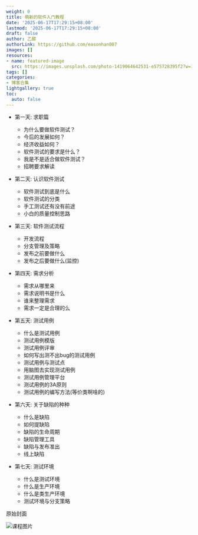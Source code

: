 ```yaml
---
weight: 0
title: 萌新的软件入门教程
date: '2025-06-17T17:29:15+08:00'
lastmod: '2025-06-17T17:29:15+08:00'
draft: false
author: 乙醇
authorLink: https://github.com/easonhan007
images: []
resources:
- name: featured-image
  src: https://images.unsplash.com/photo-1419064642531-e575728395f2?w=300
tags: []
categories:
- 博客合集
lightgallery: true
toc:
  auto: false
---
```




* 第一天: 求职篇
  * 为什么要做软件测试？
  * 今后的发展如何？
  * 经济收益如何？
  * 软件测试的要求是什么？
  * 我是不是适合做软件测试？
  * 招聘要求解读

* 第二天: 认识软件测试
  * 软件测试到底是什么
  * 软件测试的分类
  * 手工测试还有没有前途
  * 小白的质量控制思路

* 第三天: 软件测试流程
  * 开发流程
  * 分支管理及策略
  * 发布之前要做什么
  * 发布之后要做什么(监控)

* 第四天: 需求分析
  * 需求从哪里来
  * 需求说明书是什么
  * 谁来整理需求
  * 需求一定是合理的么

* 第五天: 测试用例
  * 什么是测试用例
  * 测试用例模版
  * 测试用例评审
  * 如何写出测不出bug的测试用例
  * 测试用例与测试点
  * 用脑图去实现测试用例
  * 测试用例管理平台
  * 测试用例的3A原则
  * 测试用例的编写方法(等价类啊啥的)

* 第六天: 关于缺陷的种种
  * 什么是缺陷
  * 如何提缺陷
  * 缺陷的生命周期
  * 缺陷管理工具
  * 缺陷与发布准出
  * 线上缺陷

* 第七天: 测试环境
  * 什么是测试环境
  * 什么是生产环境
  * 什么是类生产环境
  * 测试环境与分支策略




原始封面

![课程图片](https://images.unsplash.com/photo-1419064642531-e575728395f2?w=300)

